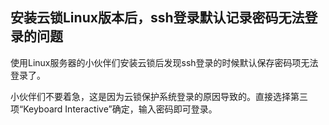 ## 安装云锁Linux版本后，ssh登录默认记录密码无法登录的问题

使用Linux服务器的小伙伴们安装云锁后发现ssh登录的时候默认保存密码项无法登录了。

小伙伴们不要着急，这是因为云锁保护系统登录的原因导致的。直接选择第三项“Keyboard Interactive”确定，输入密码即可登录。